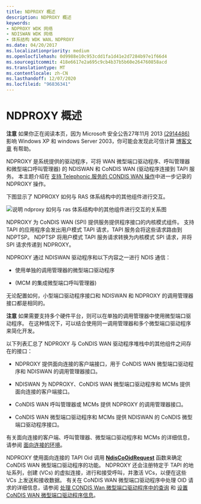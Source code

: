 ```yaml
---
title: NDPROXY 概述
description: NDPROXY 概述
keywords:
- NDPROXY WDK 网络
- NDISWAN WDK 网络
- 体系结构 WDK WAN，NDPROXY
ms.date: 04/20/2017
ms.localizationpriority: medium
ms.openlocfilehash: 0d9988e10c953cdd1fa1d41e2d7284b97e1f66d4
ms.sourcegitcommit: 418e6617e2a695c9cb4b37b5b60e264760858acd
ms.translationtype: MT
ms.contentlocale: zh-CN
ms.lasthandoff: 12/07/2020
ms.locfileid: "96836341"
---
```

# <a name="ndproxy-overview"></a>NDPROXY 概述

**注意**  如果你正在阅读本页，因为 Microsoft 安全公告27年11月 2013 [ (2914486)](/security-updates/SecurityAdvisories/2014/2914486) 影响 Windows XP 和 windows Server 2003，你可能会发现此可信计算 [博客文章](https://msrc-blog.microsoft.com/2013/11/27/microsoft-releases-security-advisory-2914486/) 有帮助。

NDPROXY 是系统提供的驱动程序，可将 WAN 微型端口驱动程序、呼叫管理器和微型端口呼叫管理器) 的 NDISWAN 和 CoNDIS WAN (驱动程序连接到 TAPI 服务。 本主题介绍在 [支持 Telephonic 服务的 CONDIS WAN 操作](./condis-wan-operations-that-support-telephonic-services.md)中进一步记录的 NDPROXY 操作。

下图显示了 NDPROXY 如何与 RAS 体系结构中的其他组件进行交互。

![说明 ndproxy 如何与 ras 体系结构中的其他组件进行交互的关系图](images/ndproxy.png)

NDPROXY 为 CoNDIS WAN (SPI) 提供服务提供程序接口的内核模式组件。 支持 TAPI 的应用程序会发出用户模式 TAPI 请求，TAPI 服务会将这些请求路由到 NDPTSP。 NDPTSP 将用户模式 TAPI 服务请求转换为内核模式 SPI 请求，并将 SPI 请求传递到 NDPROXY。

NDPROXY 通过 NDISWAN 驱动程序和以下内容之一进行 NDIS 通信：

- 使用单独的调用管理器的微型端口驱动程序

-  (MCM 的集成微型端口呼叫管理器) 

无论配置如何，小型端口驱动程序接口和 NDISWAN 和 NDPROXY 的调用管理器接口都是相同的。

**注意**  如果需要支持多个硬件平台，则可以在单独的调用管理器中使用微型端口驱动程序。 在这种情况下，可以结合使用同一调用管理器和多个微型端口驱动程序来简化开发。

以下列表汇总了 NDPROXY 与 CoNDIS WAN 驱动程序堆栈中的其他组件之间存在的接口：

- NDPROXY 提供面向连接的客户端接口，用于 CoNDIS WAN 微型端口驱动程序和 NDISWAN 的调用管理器接口。

- NDISWAN 为 NDPROXY、CoNDIS WAN 微型端口驱动程序和 MCMs 提供面向连接的客户端接口。

- CoNDIS WAN 呼叫管理器或 MCMs 提供 NDPROXY 的调用管理器接口。

- CoNDIS WAN 微型端口驱动程序和 MCMs 提供 NDISWAN 的 CoNDIS 微型端口驱动程序接口。

有关面向连接的客户端、呼叫管理器、微型端口驱动程序和 MCMs 的详细信息，请参阅 [面向连接的环境](./connection-oriented-environment.md)。

NDPROXY 使用面向连接的 TAPI Oid 调用 [**NdisCoOidRequest**](/windows-hardware/drivers/ddi/ndis/nf-ndis-ndiscooidrequest) 函数来确定 CoNDIS WAN 微型端口驱动程序的功能。 NDPROXY 还会注册特定于 TAPI 的地址系列，创建 (VCs) 的虚拟连接，进行和接受呼叫，并激活 VCs，以便在这些 VCs 上发送和接收数据。 有关在 CoNDIS WAN 微型端口驱动程序中处理 OID 请求的详细信息，请参阅 [处理 CONDIS Wan 微型端口驱动程序中的查询](./handling-queries-in-a-condis-wan-miniport-driver.md) 和 [设置 CoNDIS WAN 微型端口驱动程序信息](./setting-condis-wan-miniport-driver-information.md)。
